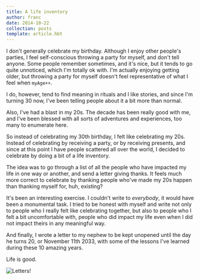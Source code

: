 ```yaml
---
title: A life inventory
author: franc
date: 2014-10-22
collection: posts
template: article.hbt
---
```


I don't generally celebrate my birthday. Although I enjoy other people's parties, I feel self-conscious throwing a party for myself, and don't tell anyone. Some people remember sometimes, and it's nice, but it tends to go quite unnoticed, which I'm totally ok with. I'm actually enjoying getting older, but throwing a party for myself doesn't feel representative of what I feel when ```myAge++```.

I do, however, tend to find meaning in rituals and I like stories, and since I'm turning 30 now, I've been telling people about it a bit more than normal.

Also, I've had a blast in my 20s. The decade has been really good with me, and I've been blessed with all sorts of adventures and experiences, too many to enumerate here.

So instead of celebrating my 30th birthday, I felt like celebrating my 20s. Instead of celebrating by receiving a party, or by receiving presents, and since at this point I have people scattered all over the world, I decided to celebrate by doing a bit of a life inventory.

The idea was to go through a list of all the people who have impacted my life in one way or another, and send a letter giving thanks. It feels much more correct to celebrate by thanking people who've made my 20s happen than thanking myself for, huh, existing?

It's been an interesting exercise. I couldn't write to _everybody_, it would have been a monumental task. I tried to be honest with myself and write not only to people who I really felt like celebrating together, but also to people who I felt a bit uncomfortable with, people who did impact my life even when I did not impact theirs in any meaningful way. 

And finally, I wrote a letter to my nephew to be kept unopened until the day he turns 20, or November 11th 2033, with some of the lessons I've learned during these 10 amazing years.

Life is good.

![Letters!](/assets/letters.jpg)